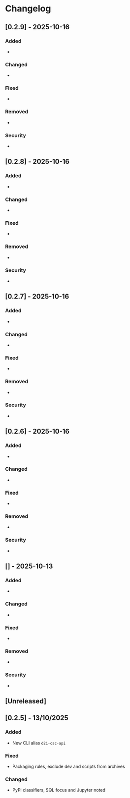# Changelog

## [0.2.9] - 2025-10-16
### Added
- 

### Changed
- 

### Fixed
- 

### Removed
- 

### Security
- 

## [0.2.8] - 2025-10-16
### Added
- 

### Changed
- 

### Fixed
- 

### Removed
- 

### Security
- 

## [0.2.7] - 2025-10-16
### Added
- 

### Changed
- 

### Fixed
- 

### Removed
- 

### Security
- 

## [0.2.6] - 2025-10-16
### Added
- 

### Changed
- 

### Fixed
- 

### Removed
- 

### Security
- 

## [] - 2025-10-13
### Added
- 

### Changed
- 

### Fixed
- 

### Removed
- 

### Security
- 

## [Unreleased]

## [0.2.5] - 13/10/2025
### Added
- New CLI alias `d2i-csc-api`

### Fixed
- Packaging rules, exclude dev and scripts from archives

### Changed
- PyPI classifiers, SQL focus and Jupyter noted










